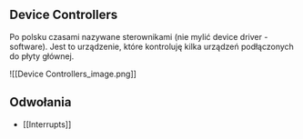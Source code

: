 ## Device Controllers
Po polsku czasami nazywane sterownikami (nie mylić device driver - software). Jest to urządzenie, które kontroluję kilka urządzeń podłączonych do płyty głównej.

![[Device Controllers_image.png]]

## Odwołania
- [[Interrupts]]



